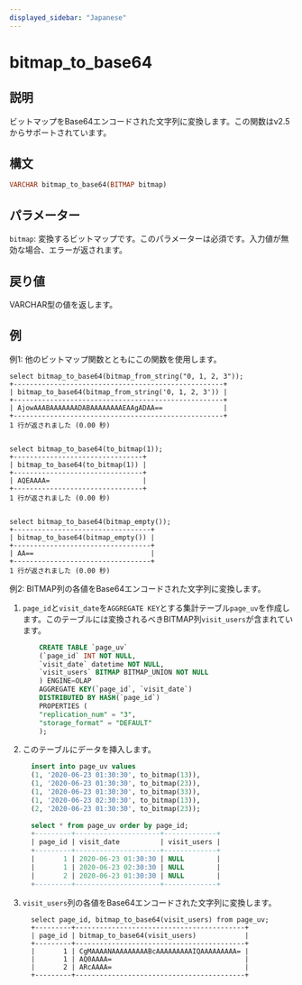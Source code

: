 ```yaml
---
displayed_sidebar: "Japanese"
---
```


# bitmap_to_base64

## 説明

ビットマップをBase64エンコードされた文字列に変換します。この関数はv2.5からサポートされています。

## 構文

```Haskell
VARCHAR bitmap_to_base64(BITMAP bitmap)
```

## パラメーター

`bitmap`: 変換するビットマップです。このパラメーターは必須です。入力値が無効な場合、エラーが返されます。

## 戻り値

VARCHAR型の値を返します。

## 例

例1: 他のビットマップ関数とともにこの関数を使用します。

```Plain
select bitmap_to_base64(bitmap_from_string("0, 1, 2, 3"));
+----------------------------------------------------+
| bitmap_to_base64(bitmap_from_string('0, 1, 2, 3')) |
+----------------------------------------------------+
| AjowAAABAAAAAAADABAAAAAAAAEAAgADAA==               |
+----------------------------------------------------+
1 行が返されました (0.00 秒)


select bitmap_to_base64(to_bitmap(1));
+--------------------------------+
| bitmap_to_base64(to_bitmap(1)) |
+--------------------------------+
| AQEAAAA=                       |
+--------------------------------+
1 行が返されました (0.00 秒)


select bitmap_to_base64(bitmap_empty());
+----------------------------------+
| bitmap_to_base64(bitmap_empty()) |
+----------------------------------+
| AA==                             |
+----------------------------------+
1 行が返されました (0.00 秒)
```

例2: BITMAP列の各値をBase64エンコードされた文字列に変換します。

1. `page_id`と`visit_date`を`AGGREGATE KEY`とする集計テーブル`page_uv`を作成します。このテーブルには変換されるべきBITMAP列`visit_users`が含まれています。

    ```SQL
        CREATE TABLE `page_uv`
        (`page_id` INT NOT NULL,
        `visit_date` datetime NOT NULL,
        `visit_users` BITMAP BITMAP_UNION NOT NULL
        ) ENGINE=OLAP
        AGGREGATE KEY(`page_id`, `visit_date`)
        DISTRIBUTED BY HASH(`page_id`)
        PROPERTIES (
        "replication_num" = "3",
        "storage_format" = "DEFAULT"
        );
    ```

2. このテーブルにデータを挿入します。

    ```SQL
      insert into page_uv values
      (1, '2020-06-23 01:30:30', to_bitmap(13)),
      (1, '2020-06-23 01:30:30', to_bitmap(23)),
      (1, '2020-06-23 01:30:30', to_bitmap(33)),
      (1, '2020-06-23 02:30:30', to_bitmap(13)),
      (2, '2020-06-23 01:30:30', to_bitmap(23));
      
      select * from page_uv order by page_id;
      +---------+---------------------+-------------+
      | page_id | visit_date          | visit_users |
      +---------+---------------------+-------------+
      |       1 | 2020-06-23 01:30:30 | NULL        |
      |       1 | 2020-06-23 02:30:30 | NULL        |
      |       2 | 2020-06-23 01:30:30 | NULL        |
      +---------+---------------------+-------------+
    ```

3. `visit_users`列の各値をBase64エンコードされた文字列に変換します。

    ```Plain
      select page_id, bitmap_to_base64(visit_users) from page_uv;
      +---------+------------------------------------------+
      | page_id | bitmap_to_base64(visit_users)            |
      +---------+------------------------------------------+
      |       1 | CgMAAAANAAAAAAAAABcAAAAAAAAAIQAAAAAAAAA= |
      |       1 | AQ0AAAA=                                 |
      |       2 | ARcAAAA=                                 |
      +---------+------------------------------------------+
    ```
